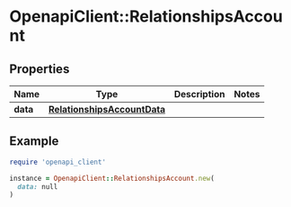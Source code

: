 # OpenapiClient::RelationshipsAccount

## Properties

| Name | Type | Description | Notes |
| ---- | ---- | ----------- | ----- |
| **data** | [**RelationshipsAccountData**](RelationshipsAccountData.md) |  |  |

## Example

```ruby
require 'openapi_client'

instance = OpenapiClient::RelationshipsAccount.new(
  data: null
)
```

